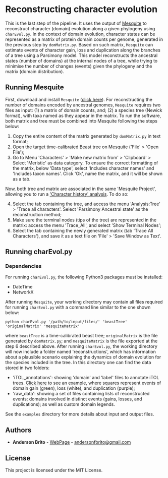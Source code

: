 # Reconstructing character evolution

This is the last step of the pipeline. It uses the output of [Mesquite](https://www.mesquiteproject.org/) to reconstruct character (domain) evolution along a given phylogeny using `charEvol.py`. In the context of domain evolution, character states can be represented as a matrix of protein domain counts per genome, generated in the previous step by `domMatrix.py`. Based on such matrix, `Mesquite` can estimate events of character gain, loss and duplication along the branches of a tree using a Parsimony model. This model reconstructs the ancestral states (number of domains) at the internal nodes of a tree, while trying to minimise the number of changes (events) given the phylogeny and the matrix (domain distribution).


## Running Mesquite

First, download and install `Mesquite` ([click here](https://www.mesquiteproject.org/Installation.html)). For reconstructing the number of domains encoded by ancestral genomes, `Mesquite` requires two files as input: (1) a matrix of domain counts, and; (2) a species tree (Newick format), with taxa named as they appear in the matrix. To run the software, both matrix and tree must be combined into Mesquite following the steps below:

1. Copy the entire content of the matrix generated by `domMatrix.py` in text format;
2. Open the target time-calibrated Beast tree on Mesquite ('File' > 'Open File');
3. Go to Menu 'Characters' > 'Make new matrix from' > 'Clipboard' > Select 'Meristic' as data category. To ensure the correct formatting of the matrix, below 'Data type', select 'Includes character names' and 'Includes taxon names'. Click 'Ok', name the matrix, and it will be shown as a tab.

Now, both tree and matrix are associated in the same 'Mesquite Project', allowing you to run a ['Character history' analysis](http://mesquiteproject.org/mesquiteArchives/mesquite2.75/Mesquite_Folder/docs/mesquite/CharacterEvolution/AncestralStates.html). To do so:

4. Select the tab containing the tree, and access the menu 'Analysis:Tree' > 'Trace all characters'. Select 'Parsimony Ancestral state' as the reconstruction method;
5. Make sure the terminal nodes (tips of the tree) are represented in the matrix: access the menu 'Trace_All', and select 'Show Terminal Nodes';
6. Select the tab containing the newly generated matrix (tab 'Trace All Characters'), and save it as a text file on 'File' > 'Save Window as Text'.

## Running charEvol.py

### Dependencies

For running `charEvol.py`, the following Python3 packages must be installed:

* DateTime
* NetworkX


After running `Mesquite`, your working directory may contain all files required for running `charEvol.py` with a command line similar to the one shown below:

```
python charEvol.py '/path/to/input/files/' 'beastTree' 'originalMatrix' 'mesquiteMatrix'
```

where `beastTree` is a time-calibrated beast tree; `originalMatrix` is the file generated by `domMatrix.py`;  and `mesquiteMatrix` is the file exported at the step 6 described above. After running `charEvol.py`, the working directory will now include a folder named 'reconstructions', which has information about a plausible scenario explaining the dynamics of domain evolution for the species included in the tree. In this directory one can find the data stored in two folders:
* 'iTOL_annotations': showing 'domain' and 'label' files to annotate iTOL trees. [Click here](https://itol.embl.de/tree/13013217350409021551825529#) to see an example, where squares represent events of domain gain (green), loss (white), and duplication (purple);
* 'raw_data': showing a set of files containing lists of reconstructed events; domains involved in distinct events (gains, losses, and duplications); as well as custom domain legends.

See the `examples` directory for more details about input and output files.

## Authors

* **Anderson Brito** - [WebPage](https://andersonbrito.github.io/) - andersonfbrito@gmail.com

## License

This project is licensed under the MIT License.

